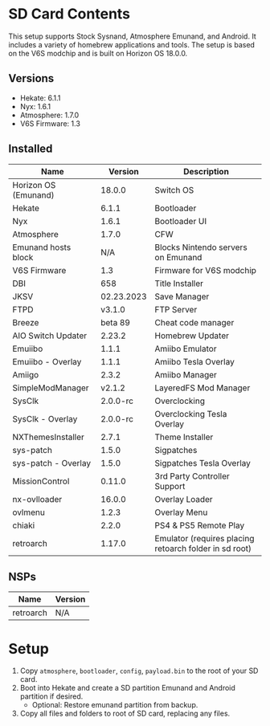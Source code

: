 # SD Card Contents 
This setup supports Stock Sysnand, Atmosphere Emunand, and Android. It includes a variety of homebrew applications and tools. The setup is based on the V6S modchip and is built on Horizon OS 18.0.0.

## Versions
- Hekate: 6.1.1
- Nyx: 1.6.1
- Atmosphere: 1.7.0
- V6S Firmware: 1.3

## Installed
| Name | Version | Description |
| ---- | ------- | ----------- |
| Horizon OS (Emunand) | 18.0.0 | Switch OS |
| Hekate | 6.1.1 | Bootloader |
| Nyx | 1.6.1 | Bootloader UI |
| Atmosphere | 1.7.0 | CFW |
| Emunand hosts block | N/A | Blocks Nintendo servers on Emunand |
| V6S Firmware | 1.3 | Firmware for V6S modchip |
| DBI | 658 | Title Installer |
| JKSV | 02.23.2023 | Save Manager |
| FTPD | v3.1.0 | FTP Server |
| Breeze | beta 89 | Cheat code manager |
| AIO Switch Updater | 2.23.2 | Homebrew Updater |
| Emuiibo | 1.1.1 | Amiibo Emulator |
| Emuiibo - Overlay | 1.1.1 | Amiibo Tesla Overlay |
| Amiigo | 2.3.2 | Amiibo Manager |
| SimpleModManager | v2.1.2 | LayeredFS Mod Manager |
| SysClk | 2.0.0-rc | Overclocking |
| SysClk - Overlay | 2.0.0-rc | Overclocking Tesla Overlay |
| NXThemesInstaller | 2.7.1 | Theme Installer |
| sys-patch | 1.5.0 | Sigpatches |
| sys-patch - Overlay | 1.5.0 | Sigpatches Tesla Overlay |
| MissionControl | 0.11.0 | 3rd Party Controller Support |
| nx-ovlloader | 16.0.0 | Overlay Loader |
| ovlmenu | 1.2.3 | Overlay Menu |
| chiaki | 2.2.0 | PS4 & PS5 Remote Play |
| retroarch | 1.17.0 | Emulator (requires placing retoarch folder in sd root) |

## NSPs
| Name | Version |
| ---- | ------- |
| retroarch | N/A |

# Setup
1. Copy `atmosphere`, `bootloader`, `config`, `payload.bin` to the root of your SD card.
2. Boot into Hekate and create a SD partition Emunand and Android partition if desired.
    - Optional: Restore emunand partition from backup.
3. Copy all files and folders to root of SD card, replacing any files.
